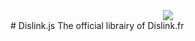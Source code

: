 <div align="center">
  <a><img src="https://dislink.fr/img/banner.png"></a>
</div>
# Dislink.js
The official librairy of Dislink.fr
